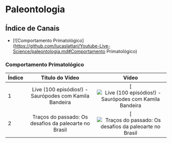 # Paleontologia

## Índice de Canais

* [![Comportamento Primatológico](https://github.com/lucaslattari/Youtube-Live-Science/paleontologia.md#Comportamento Primatológico)

### Comportamento Primatológico

| Índice | Título do Vídeo                      | Vídeo |
| -------|:------------------------------------:|:-----:|
| 1      | Live (100 episódios!) - Saurópodes com Kamila Bandeira | [![Live (100 episódios!) - Saurópodes com Kamila Bandeira](https://img.youtube.com/vi/9IAiv5kDJB4/mqdefault.jpg)|
| 2      | Traços do passado: Os desafios da paleoarte no Brasil | [![Traços do passado: Os desafios da paleoarte no Brasil](https://img.youtube.com/vi/yQmRW3963BY/mqdefault.jpg)|
